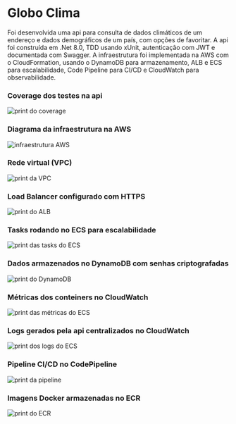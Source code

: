 # Globo Clima

Foi desenvolvida uma api para consulta de dados climáticos de um endereço e dados demográficos de um país, com opções de favoritar.
A api foi construída em .Net 8.0, TDD usando xUnit, autenticação com JWT e documentada com Swagger.
A infraestrutura foi implementada na AWS com o CloudFormation, usando o DynamoDB para armazenamento, ALB e ECS para escalabilidade, Code Pipeline para CI/CD e CloudWatch para observabilidade.

### Coverage dos testes na api
![print do coverage](assets/coverage.png)

### Diagrama da infraestrutura na AWS
![infraestrutura AWS](assets/aws-infrastructure.png)

### Rede virtual (VPC)
![print da VPC](assets/vpc.png)

### Load Balancer configurado com HTTPS
![print do ALB](assets/load-balancer.png)

### Tasks rodando no ECS para escalabilidade
![print das tasks do ECS](assets/ecs-tasks.png)

### Dados armazenados no DynamoDB com senhas criptografadas
![print do DynamoDB](assets/dynamodb.png)

### Métricas dos conteiners no CloudWatch
![print das métricas do ECS](assets/ecs-metrics.png)

### Logs gerados pela api centralizados no CloudWatch
![print dos logs do ECS](assets/ecs-logs.png)

### Pipeline CI/CD no CodePipeline
![print da pipeline](assets/pipeline.png)

### Imagens Docker armazenadas no ECR
![print do ECR](assets/ecr.png)